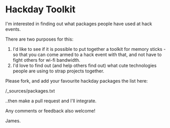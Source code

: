 Hackday Toolkit
===============
I'm interested in finding out what packages people have used at hack events.

There are two purposes for this:

1) I'd like to see if it is possible to put together a toolkit for memory sticks - so that you can come armed to a hack event with that, and not have to fight others for wi-fi bandwidth.
2) I'd love to find out (and help others find out) what cute technologies people are using to strap projects together.

Please fork, and add your favourite hackday packages the list here:

/_sources/packages.txt

..then make a pull request and I'll integrate.

Any comments or feedback also welcome!

James.